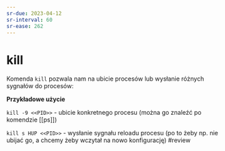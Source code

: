 ```yaml
---
sr-due: 2023-04-12
sr-interval: 60
sr-ease: 262
---
```


# kill
Komenda `kill` pozwala nam na ubicie procesów lub wysłanie różnych sygnałów do procesów:

**Przykładowe użycie**

`kill -9 <<PID>>` - ubicie konkretnego procesu (można go znaleźć po komendzie [[ps]])

`kill s HUP <<PID>>` - wysłanie sygnału reloadu procesu (po to żeby np. nie ubijać go, a chcemy żeby wczytał na nowo konfigurację)
#review